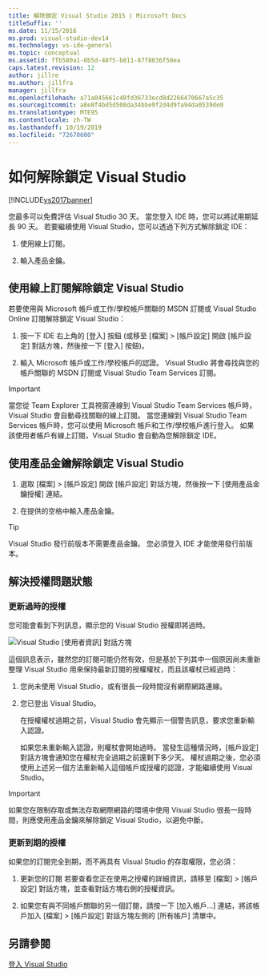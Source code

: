```yaml
---
title: 解除鎖定 Visual Studio 2015 | Microsoft Docs
titleSuffix: ''
ms.date: 11/15/2016
ms.prod: visual-studio-dev14
ms.technology: vs-ide-general
ms.topic: conceptual
ms.assetid: ffb580a1-8b5d-48f5-b811-87f8036f50ea
caps.latest.revision: 12
author: jillre
ms.author: jillfra
manager: jillfra
ms.openlocfilehash: a71a045661c48fd36733ecd8d2266470667a5c35
ms.sourcegitcommit: a8e8f4bd5d508da34bbe9f2d4d9fa94da0539de0
ms.translationtype: MTE95
ms.contentlocale: zh-TW
ms.lasthandoff: 10/19/2019
ms.locfileid: "72670600"
---
```

# <a name="how-to-unlock-visual-studio"></a>如何解除鎖定 Visual Studio
[!INCLUDE[vs2017banner](../includes/vs2017banner.md)]

您最多可以免費評估 Visual Studio 30 天。 當您登入 IDE 時，您可以將試用期延長 90 天。 若要繼續使用 Visual Studio，您可以透過下列方式解除鎖定 IDE：

1. 使用線上訂閱。

2. 輸入產品金鑰。

## <a name="to-unlock-visual-studio-using-an-online-subscription"></a>使用線上訂閱解除鎖定 Visual Studio
 若要使用與 Microsoft 帳戶或工作/學校帳戶關聯的 MSDN 訂閱或 Visual Studio Online 訂閱解除鎖定 Visual Studio：

1. 按一下 IDE 右上角的 [登入] 按鈕 (或移至 [檔案] > [帳戶設定] 開啟 [帳戶設定] 對話方塊，然後按一下 [登入] 按鈕)。

2. 輸入 Microsoft 帳戶或工作/學校帳戶的認證。 Visual Studio 將會尋找與您的帳戶關聯的 MSDN 訂閱或 Visual Studio Team Services 訂閱。

> [!IMPORTANT]
> 當您從 Team Explorer 工具視窗連線到 Visual Studio Team Services 帳戶時，Visual Studio 會自動尋找關聯的線上訂閱。 當您連線到 Visual Studio Team Services 帳戶時，您可以使用 Microsoft 帳戶和工作/學校帳戶進行登入。 如果該使用者帳戶有線上訂閱，Visual Studio 會自動為您解除鎖定 IDE。

## <a name="to-unlock-visual-studio-with-a-product-key"></a>使用產品金鑰解除鎖定 Visual Studio

1. 選取 [檔案] > [帳戶設定]  開啟 [帳戶設定] 對話方塊，然後按一下 [使用產品金鑰授權]  連結。

2. 在提供的空格中輸入產品金鑰。

> [!TIP]
> Visual Studio 發行前版本不需要產品金鑰。 您必須登入 IDE 才能使用發行前版本。

## <a name="addressing-license-problem-states"></a>解決授權問題狀態

### <a name="updating-stale-licenses"></a>更新過時的授權
 您可能會看到下列訊息，顯示您的 Visual Studio 授權即將過時。

 ![Visual Studio [使用者資訊] 對話方塊](../ide/media/vs2013-userinfo.png "|::ref1::|")

 這個訊息表示，雖然您的訂閱可能仍然有效，但是基於下列其中一個原因尚未重新整理 Visual Studio 用來保持最新訂閱的授權權杖，而且該權杖已經過時：

1. 您尚未使用 Visual Studio，或有很長一段時間沒有網際網路連線。

2. 您已登出 Visual Studio。

   在授權權杖過期之前，Visual Studio 會先顯示一個警告訊息，要求您重新輸入認證。

   如果您未重新輸入認證，則權杖會開始過時。 當發生這種情況時，[帳戶設定] 對話方塊會通知您在權杖完全過期之前還剩下多少天。 權杖過期之後，您必須使用上述另一個方法重新輸入這個帳戶或授權的認證，才能繼續使用 Visual Studio。

> [!IMPORTANT]
> 如果您在限制存取或無法存取網際網路的環境中使用 Visual Studio 很長一段時間，則應使用產品金鑰來解除鎖定 Visual Studio，以避免中斷。

### <a name="updating-expired-licenses"></a>更新到期的授權
 如果您的訂閱完全到期，而不再具有 Visual Studio 的存取權限，您必須：

1. 更新您的訂閱 若要查看您正在使用之授權的詳細資訊，請移至 [檔案] > [帳戶設定] 對話方塊，並查看對話方塊右側的授權資訊。

2. 如果您有與不同帳戶關聯的另一個訂閱，請按一下 [加入帳戶…] 連結，將該帳戶加入 [檔案] > [帳戶設定] 對話方塊左側的 [所有帳戶] 清單中。

## <a name="see-also"></a>另請參閱
 [登入 Visual Studio](../ide/signing-in-to-visual-studio.md)
